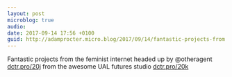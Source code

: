 ```yaml
---
layout: post
microblog: true
audio: 
date: 2017-09-14 17:56 +0100
guid: http://adamprocter.micro.blog/2017/09/14/fantastic-projects-from.html
---
```

Fantastic projects from the feminist internet headed up by @otheragent [dctr.pro/20j](http://dctr.pro/20j) from the awesome UAL futures studio [dctr.pro/20k](http://dctr.pro/20k) 

